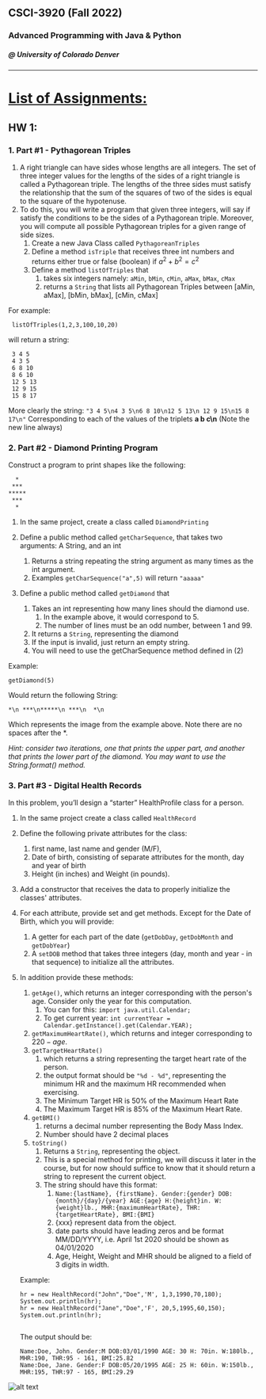 ## CSCI-3920 (Fall 2022)
### Advanced Programming with Java &amp; Python
##### @ University of Colorado Denver
---

# <ins>List of Assignments:</ins>

## **HW 1:** 
### 1. Part #1 - Pythagorean Triples
   1.  A right triangle can have sides whose lengths are all integers. The set of three integer values for the lengths of the sides of a right triangle is called a Pythagorean triple. The lengths of the three sides must satisfy the relationship that the sum of the squares of two of the sides is equal to the square of the hypotenuse.
   2.  To do this, you will write a program that given three integers, will say if satisfy the conditions to be the sides of a Pythagorean triple. Moreover, you will compute all possible Pythagorean triples for a given range of side sizes.
         1. Create a new Java Class called `PythagoreanTriples`
         2. Define a method `isTriple` that receives three int numbers and returns either true or false (boolean) if $a^{2}+b^{2}=c^{2}$
         3. Define a method `listOfTriples` that
            1.  takes six integers namely: `aMin`, `bMin`, `cMin`, `aMax`, `bMax`, `cMax`
            2. returns a `String` that lists all Pythagorean Triples between [aMin, aMax], [bMin, bMax], [cMin, cMax] 

   For example: 

     listOfTriples(1,2,3,100,10,20)
     
  will return a string:
     
     3 4 5
     4 3 5
     6 8 10
     8 6 10
     12 5 13
     12 9 15
     15 8 17
     
  More clearly the string:
  `"3 4 5\n4 3 5\n6 8 10\n12 5 13\n 12 9 15\n15 8 17\n"`
  Corresponding to each of the values of the triplets **a b c\n**  (Note the new line always)

### 2. Part #2 - Diamond Printing Program
   Construct a program to print shapes like the following:

      *
     ***
    *****
     ***
      *
1. In the same project, create a class called `DiamondPrinting`
   
2. Define a public method called `getCharSequence`, that takes two arguments: A  String, and an int
     1. Returns a string repeating the string argument as many times as the int argument. 
     2.  Examples `getCharSequence("a",5)`  will return `"aaaaa"`
  
  1. Define a public method called `getDiamond` that
        1. Takes an int representing how many lines should the diamond use. 
           1. In the example above, it would correspond to 5.
           2. The number of lines must be an odd number, between 1 and 99.
        2. It returns a `String`, representing the diamond
        3. If the input is invalid, just return an empty string.
        4. You will need to use the getCharSequence method defined in (2)

Example:

`getDiamond(5)`

Would return the following String:

  `*\n ***\n*****\n ***\n  *\n`

Which represents the image from the example above. Note there are no spaces after the *.

*Hint: consider two iterations, one that prints the upper part, and another that prints the lower part of the diamond. You may want to use the String.format() method.*

### 3. Part #3 - Digital Health Records
   In this problem, you’ll design a “starter” HealthProfile class for a person.
1. In the same project create a class called `HealthRecord`
2. Define the following private attributes for the class:
   1.  first name, last name and gender (M/F),
   2. Date of birth, consisting of separate attributes for the month, day and year of birth
   3. Height (in inches) and Weight (in pounds).
3. Add a constructor that receives the data to properly initialize the classes' attributes.
4. For each attribute, provide set and get methods. Except for the Date of Birth, which you will provide:
   1. A getter for each part of the date (`getDobDay`, `getDobMonth` and `getDobYear`)
   2. A `setDOB` method that takes three integers (day, month and year - in that sequence) to initialize all the attributes.
5. In addition provide these methods:
   1. `getAge()`, which returns an integer corresponding with the person's age. Consider only the year for this computation.
      1. You can for this: `import java.util.Calendar;`
      2. To get current year:  `int currentYear = Calendar.getInstance().get(Calendar.YEAR);`
   2. `getMaximumHeartRate()`, which returns and integer corresponding to $220-age$.
   3. `getTargetHeartRate()`
      1. which returns a string representing the target heart rate of the person. 
      2. the output format should be `"%d - %d"`, representing the minimum HR and the maximum HR recommended when exercising. 
      3. The Minimum Target HR is 50% of the Maximum Heart Rate
      4. The Maximum Target HR is 85% of the Maximum Heart Rate.
   4. `getBMI()`
      1. returns a decimal number representing the Body Mass Index.
      2. Number should have 2 decimal places 
   5. `toString()`
      1. Returns a `String`, representing the object. 
      2. This is a special method for printing, we will discuss it later in the course, but for now should suffice to know that it should return a string to represent the current object. 
      3. The string should have this format:
         1. `Name:{lastName}, {firstName}. Gender:{gender} DOB:{month}/{day}/{year} AGE:{age} H:{height}in. W:{weight}lb., MHR:{maximumHeartRate}, THR:{targetHeartRate}, BMI:{BMI}`
         2. {xxx} represent data from the object.
         3. date parts should have leading zeros and be format MM/DD/YYYY, i.e. April 1st 2020 should be shown as 04/01/2020
         4. Age, Height, Weight and MHR should be aligned to a field of 3 digits in width.

    Example:
    ```
    hr = new HealthRecord("John","Doe",'M', 1,3,1990,70,180);
    System.out.println(hr);
    hr = new HealthRecord("Jane","Doe",'F', 20,5,1995,60,150);
    System.out.println(hr);
  
    ```
    The output should be:
    ```
    Name:Doe, John. Gender:M DOB:03/01/1990 AGE: 30 H: 70in. W:180lb., MHR:190, THR:95 - 161, BMI:25.82
    Name:Doe, Jane. Gender:F DOB:05/20/1995 AGE: 25 H: 60in. W:150lb., MHR:195, THR:97 - 165, BMI:29.29
    ```
![alt text](https://github.com/[a-burlacu]/[CSCI-3920]/blob/[branch]/image.jpg?raw=true)